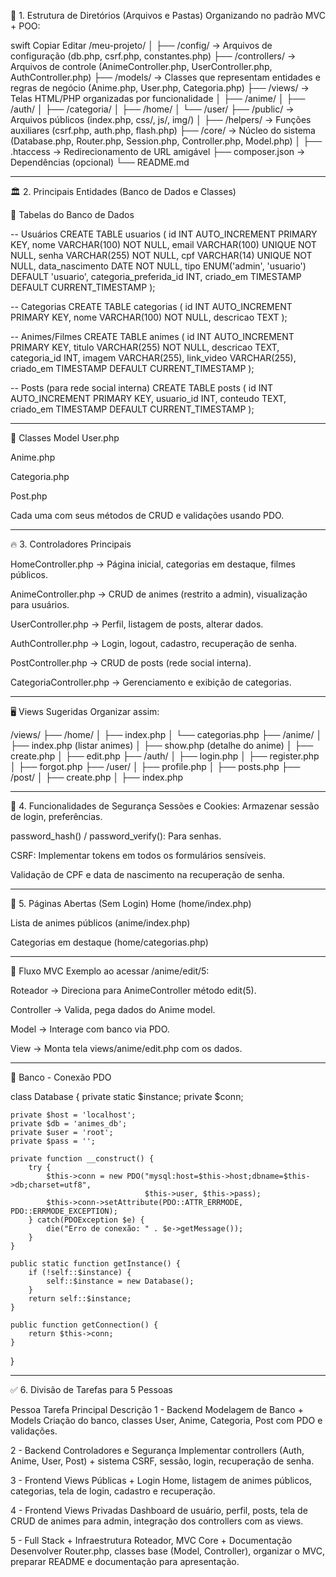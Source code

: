 🚀 1. Estrutura de Diretórios (Arquivos e Pastas)
Organizando no padrão MVC + POO:

swift
Copiar
Editar
/meu-projeto/
│
├── /config/          → Arquivos de configuração (db.php, csrf.php, constantes.php)
├── /controllers/     → Arquivos de controle (AnimeController.php, UserController.php, AuthController.php)
├── /models/          → Classes que representam entidades e regras de negócio (Anime.php, User.php, Categoria.php)
├── /views/           → Telas HTML/PHP organizadas por funcionalidade
│    ├── /anime/
│    ├── /auth/
│    ├── /categoria/
│    ├── /home/
│    └── /user/
├── /public/          → Arquivos públicos (index.php, css/, js/, img/)
│
├── /helpers/         → Funções auxiliares (csrf.php, auth.php, flash.php)
├── /core/            → Núcleo do sistema (Database.php, Router.php, Session.php, Controller.php, Model.php)
│
├── .htaccess         → Redirecionamento de URL amigável
├── composer.json     → Dependências (opcional)
└── README.md

-----------------------------------------------------------------------

🏛️ 2. Principais Entidades (Banco de Dados e Classes)

🔸 Tabelas do Banco de Dados

-- Usuários
CREATE TABLE usuarios (
    id INT AUTO_INCREMENT PRIMARY KEY,
    nome VARCHAR(100) NOT NULL,
    email VARCHAR(100) UNIQUE NOT NULL,
    senha VARCHAR(255) NOT NULL,
    cpf VARCHAR(14) UNIQUE NOT NULL,
    data_nascimento DATE NOT NULL,
    tipo ENUM('admin', 'usuario') DEFAULT 'usuario',
    categoria_preferida_id INT,
    criado_em TIMESTAMP DEFAULT CURRENT_TIMESTAMP
);

-- Categorias
CREATE TABLE categorias (
    id INT AUTO_INCREMENT PRIMARY KEY,
    nome VARCHAR(100) NOT NULL,
    descricao TEXT
);

-- Animes/Filmes
CREATE TABLE animes (
    id INT AUTO_INCREMENT PRIMARY KEY,
    titulo VARCHAR(255) NOT NULL,
    descricao TEXT,
    categoria_id INT,
    imagem VARCHAR(255),
    link_video VARCHAR(255),
    criado_em TIMESTAMP DEFAULT CURRENT_TIMESTAMP
);

-- Posts (para rede social interna)
CREATE TABLE posts (
    id INT AUTO_INCREMENT PRIMARY KEY,
    usuario_id INT,
    conteudo TEXT,
    criado_em TIMESTAMP DEFAULT CURRENT_TIMESTAMP
);

-----------------------------------------------------------------------

🔹 Classes Model
User.php

Anime.php

Categoria.php

Post.php

Cada uma com seus métodos de CRUD e validações usando PDO.

-----------------------------------------------------------------------

🔥 3. Controladores Principais

HomeController.php → Página inicial, categorias em destaque, filmes públicos.

AnimeController.php → CRUD de animes (restrito a admin), visualização para usuários.

UserController.php → Perfil, listagem de posts, alterar dados.

AuthController.php → Login, logout, cadastro, recuperação de senha.

PostController.php → CRUD de posts (rede social interna).

CategoriaController.php → Gerenciamento e exibição de categorias.

-----------------------------------------------------------------------

🖥️ Views Sugeridas
Organizar assim:

/views/
├── /home/
│   ├── index.php
│   └── categorias.php
├── /anime/
│   ├── index.php (listar animes)
│   ├── show.php (detalhe do anime)
│   ├── create.php
│   ├── edit.php
├── /auth/
│   ├── login.php
│   ├── register.php
│   ├── forgot.php
├── /user/
│   ├── profile.php
│   ├── posts.php
├── /post/
│   ├── create.php
│   ├── index.php

-----------------------------------------------------------------------

🔐 4. Funcionalidades de Segurança
Sessões e Cookies: Armazenar sessão de login, preferências.

password_hash() / password_verify(): Para senhas.

CSRF: Implementar tokens em todos os formulários sensíveis.

Validação de CPF e data de nascimento na recuperação de senha.

-----------------------------------------------------------------------

🧠 5. Páginas Abertas (Sem Login)
Home (home/index.php)

Lista de animes públicos (anime/index.php)

Categorias em destaque (home/categorias.php)

-----------------------------------------------------------------------

🔗 Fluxo MVC
Exemplo ao acessar /anime/edit/5:

Roteador → Direciona para AnimeController método edit(5).

Controller → Valida, pega dados do Anime model.

Model → Interage com banco via PDO.

View → Monta tela views/anime/edit.php com os dados.

-----------------------------------------------------------------------

📂 Banco - Conexão PDO

class Database {
    private static $instance;
    private $conn;

    private $host = 'localhost';
    private $db = 'animes_db';
    private $user = 'root';
    private $pass = '';

    private function __construct() {
        try {
            $this->conn = new PDO("mysql:host=$this->host;dbname=$this->db;charset=utf8", 
                                  $this->user, $this->pass);
            $this->conn->setAttribute(PDO::ATTR_ERRMODE, PDO::ERRMODE_EXCEPTION);
        } catch(PDOException $e) {
            die("Erro de conexão: " . $e->getMessage());
        }
    }

    public static function getInstance() {
        if (!self::$instance) {
            self::$instance = new Database();
        }
        return self::$instance;
    }

    public function getConnection() {
        return $this->conn;
    }
}

-----------------------------------------------------------------------

✅ 6. Divisão de Tarefas para 5 Pessoas

Pessoa	Tarefa Principal	Descrição
1 - Backend	Modelagem de Banco + Models	Criação do banco, classes User, Anime, Categoria, Post com PDO e validações.

2 - Backend	Controladores e Segurança	Implementar controllers (Auth, Anime, User, Post) + sistema CSRF, sessão, login, recuperação de senha.

3 - Frontend	Views Públicas + Login	Home, listagem de animes públicos, categorias, tela de login, cadastro e recuperação.

4 - Frontend	Views Privadas	Dashboard de usuário, perfil, posts, tela de CRUD de animes para admin, integração dos controllers com as views.

5 - Full Stack + Infraestrutura	Roteador, MVC Core + Documentação	Desenvolver Router.php, classes base (Model, Controller), organizar o MVC, preparar README e documentação para apresentação.